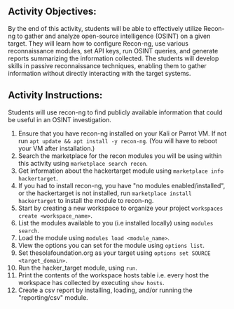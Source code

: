 ## Activity Objectives:

By the end of this activity, students will be able to effectively utilize Recon-ng to gather and analyze open-source intelligence (OSINT) on a given target. They will learn how to configure Recon-ng, use various reconnaissance modules, set API keys, run OSINT queries, and generate reports summarizing the information collected. The students will develop skills in passive reconnaissance techniques, enabling them to gather information without directly interacting with the target systems.

## Activity Instructions:

Students will use recon-ng to find publicly available information that could be useful in an OSINT investigation. 
1. Ensure that you have recon-ng installed on your Kali or Parrot VM. If not run `apt update && apt install -y recon-ng`. (You will have to reboot your VM after installation.)
2. Search the marketplace for the recon modules you will be using within this activity using `marketplace search recon`.
3. Get information about the hackertarget module using `marketplace info hackertarget`.
4. If you had to install recon-ng, you have "no modules enabled/installed", or the hackertarget is not installed, run `marketplace install hackertarget` to install the module to recon-ng.
5. Start by creating a new workspace to organize your project `workspaces create <workspace_name>`.
6. List the modules available to you (i.e installed locally) using `modules search`.
7. Load the module using `modules load <module_name>`.
8. View the options you can set for the module using `options list`.
9. Set thesolafoundation.org as your target using `options set SOURCE <target_domain>`.
10. Run the hacker_target module, using `run`.
11. Print the contents of the workspace hosts table i.e. every host the workspace has collected by executing `show hosts`.
12. Create a csv report by installing, loading, and/or running the "reporting/csv" module.

